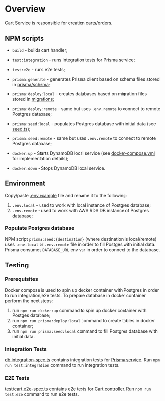 # Overview

Cart Service is responsible for creation carts/orders.

## NPM scripts

- `build` - builds cart handler;

- `test:integration` - runs integration tests for Prisma service;

- `test:e2e` - runs e2e tests;

- `prisma:generate` - generates Prisma client based on schema files stored in [prisma/schema](./prisma/schema/);

- `prisma:deploy:local` - creates databases based on migration files stored in [migrations](./migrations/);

- `prisma:deploy:remote` - same but uses `.env.remote` to connect to remote Postgres database;

- `prisma:seed:local` - populates Postgres database with initial data (see [seed.ts](./prisma/seed.ts));
  
- `prisma:seed:remote` - same but uses `.env.remote` to connect to remote Postgres database;
  
- `docker:up` - Starts DynamoDB local service (see [docker-compose.yml](./docker-compose.yml) for implementation details);

- `docker:down` - Stops DynamoDB local service.

## Environment

Copy/paste [.env.example](./.env.example) file and rename it to the following:

1. `.env.local` - used to work with local instance of Postgres database;
2. `.env.remote` - used to work with AWS RDS DB instance of Postgres database;

### Populate Postgres database

NPM script `prisma:seed:{destination}` (where destination is local/remote) uses `.env.local` or `.env.remote` file in order to fill Postges with initial data.
Prisma consumes `DATABASE_URL` env var in order to connect to the database.

## Testing

### Prerequisites

Docker compose is used to spin up docker container with Postgres in order to run integration/e2e tests.
To prepare database in docker container perform the next steps:
1. run `npm run docker:up` command to spin up docker container with Postges database;
2. run `npm run prisma:deploy:local` command to create tables in docker container;
3. run `npm run prisma:seed:local` command to fill Postgres database with initial data.

### Integration Tests

[db.integration-spec.ts](./test/db.integration-spec.ts) contains integration tests for [Prisma service](./src/db/prisma.service.ts).
Run `npm run test:integration` command to run integration tests.

### E2E Tests

[test/cart.e2e-spec.ts](./test/cart.e2e-spec.ts) contains e2e tests for [Cart controller](./src/cart/cart.controller.ts).
Run `npm run test:e2e` command to run e2e tests.